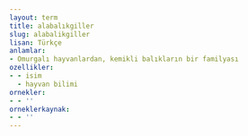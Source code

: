```yaml
---
layout: term
title: alabalıkgiller
slug: alabalikgiller
lisan: Türkçe
anlamlar:
- Omurgalı hayvanlardan, kemikli balıkların bir familyası
ozellikler:
- - isim
  - hayvan bilimi
ornekler:
- - ''
orneklerkaynak:
- - ''
---
```

